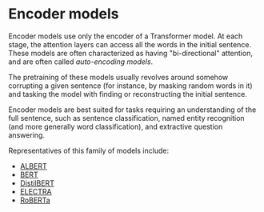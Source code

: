 # Encoder models

<CourseFloatingBanner
    chapter={1}
    classNames="absolute z-10 right-0 top-0"
/>

<Youtube id="MUqNwgPjJvQ" />

Encoder models use only the encoder of a Transformer model. At each stage, the attention layers can access all the words in the initial sentence. These models are often characterized as having "bi-directional" attention, and are often called *auto-encoding models*.

The pretraining of these models usually revolves around somehow corrupting a given sentence (for instance, by masking random words in it) and tasking the model with finding or reconstructing the initial sentence.

Encoder models are best suited for tasks requiring an understanding of the full sentence, such as sentence classification, named entity recognition (and more generally word classification), and extractive question answering.

Representatives of this family of models include:

- [ALBERT](https://huggingface.co/docs/transformers/model_doc/albert)
- [BERT](https://huggingface.co/docs/transformers/model_doc/bert)
- [DistilBERT](https://huggingface.co/docs/transformers/model_doc/distilbert)
- [ELECTRA](https://huggingface.co/docs/transformers/model_doc/electra)
- [RoBERTa](https://huggingface.co/docs/transformers/model_doc/roberta)
